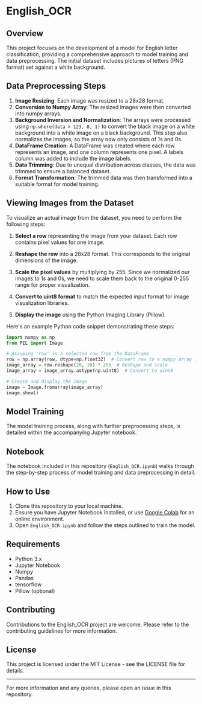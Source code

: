 # English_OCR

## Overview
This project focuses on the development of a model for English letter classification, providing a comprehensive approach to model training and data preprocessing. The initial dataset includes pictures of letters (PNG format) set against a white background.



## Data Preprocessing Steps
1. **Image Resizing**: Each image was resized to a 28x28 format.
2. **Conversion to Numpy Array**: The resized images were then converted into numpy arrays.
3. **Background Inversion and Normalization**: The arrays were processed using `np.where(data > 123, 0, 1)` to convert the black image on a white background into a white image on a black background. This step also normalizes the images, so the array now only consists of 1s and 0s.
4. **DataFrame Creation**: A DataFrame was created where each row represents an image, and one column represents one pixel. A labels column was added to include the image labels.
5. **Data Trimming**: Due to unequal distribution across classes, the data was trimmed to ensure a balanced dataset.
6. **Format Transformation**: The trimmed data was then transformed into a suitable format for model training.
## Viewing Images from the Dataset

To visualize an actual image from the dataset, you need to perform the following steps:

1. **Select a row** representing the image from your dataset. Each row contains pixel values for one image.

2. **Reshape the row** into a 28x28 format. This corresponds to the original dimensions of the image.

3. **Scale the pixel values** by multiplying by 255. Since we normalized our images to 1s and 0s, we need to scale them back to the original 0-255 range for proper visualization.

4. **Convert to uint8 format** to match the expected input format for image visualization libraries.

5. **Display the image** using the Python Imaging Library (Pillow).

Here's an example Python code snippet demonstrating these steps:

```python
import numpy as np
from PIL import Image

# Assuming 'row' is a selected row from the DataFrame
row = np.array(row, dtype=np.float32)  # Convert row to a numpy array if it's not already
image_array = row.reshape(28, 28) * 255  # Reshape and scale
image_array = image_array.astype(np.uint8)  # Convert to uint8

# Create and display the image
image = Image.fromarray(image_array)
image.show()
```

## Model Training
The model training process, along with further preprocessing steps, is detailed within the accompanying Jupyter notebook.

## Notebook
The notebook included in this repository (`English_OCR.ipynb`) walks through the step-by-step process of model training and data preprocessing in detail.

## How to Use
1. Clone this repository to your local machine.
2. Ensure you have Jupyter Notebook installed, or use [Google Colab](https://colab.research.google.com/) for an online environment.
3. Open `English_OCR.ipynb` and follow the steps outlined to train the model.

## Requirements
- Python 3.x
- Jupyter Notebook
- Numpy
- Pandas
- tensorflow
- Pillow (optional)


## Contributing
Contributions to the English_OCR project are welcome. Please refer to the contributing guidelines for more information.

## License
This project is licensed under the MIT License - see the LICENSE file for details.

---

For more information and any queries, please open an issue in this repository.

